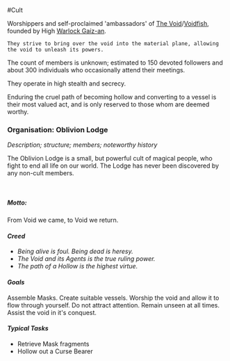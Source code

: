 ---
---

\#Cult 

Worshippers and self-proclaimed 'ambassadors' of [The Void](..\..\Realms\Planes\Dark%20Domain\The%20Void.md)/[Voidfish](..\..\Beings\Gods%20and%20Deities\Voidfish.md), founded by High [Warlock Gaíz-an](..\..\Beings\Characters%20and%20People\Warlock%20Ga%C3%ADz-an.md).

````
They strive to bring over the void into the material plane, allowing the void to unleash its powers.
````

The count of members is unknown; estimated to 150 devoted followers and about 300 individuals who occasionally attend their meetings.

They operate in high stealth and secrecy.

Enduring the cruel path of becoming hollow and converting to a vessel is their most valued act, and is only reserved to those whom are deemed worthy.

### **Organisation: Oblivion Lodge**

*Description; structure; members; noteworthy history*

The Oblivion Lodge is a small, but powerful cult of magical people, who fight to end all life on our world. The Lodge has never been discovered by any non-cult members.

 

##### ***Motto:***

From Void we came, to Void we return.

#### ***Creed***

* *Being alive is foul. Being dead is heresy.*
* *The Void and its Agents is the true ruling power.*
* *The path of a Hollow is the highest virtue.*

#### ***Goals***

Assemble Masks. Create suitable vessels. Worship the void and allow it to flow through yourself. Do not attract attention. Remain unseen at all times. Assist the void in it's conquest.

#### ***Typical Tasks***

* Retrieve Mask fragments
* Hollow out a Curse Bearer
